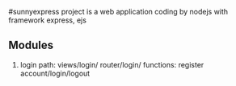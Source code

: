 #sunnyexpress 
  project is a web application coding by nodejs with framework express, ejs

## Modules
1. login
  path:
    views/login/
    router/login/
  functions: register account/login/logout
